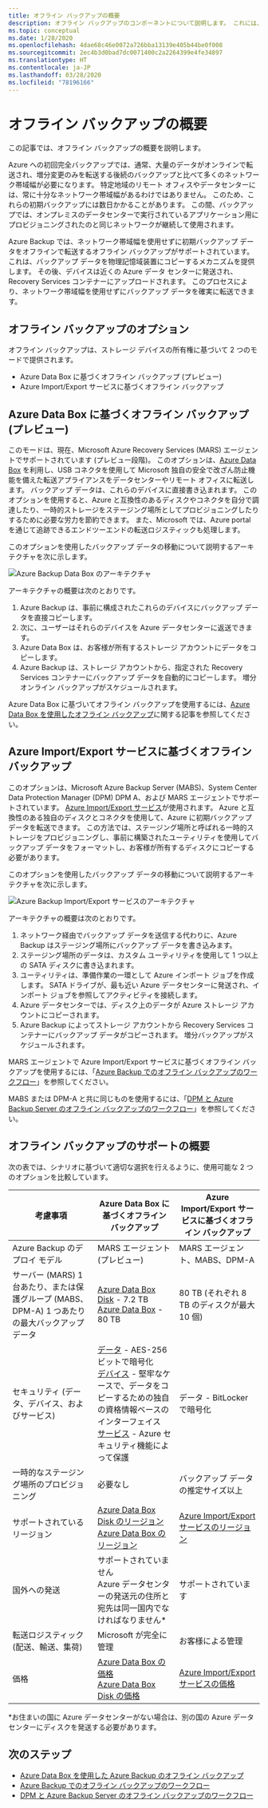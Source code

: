 ```yaml
---
title: オフライン バックアップの概要
description: オフライン バックアップのコンポーネントについて説明します。 これには、Azure Data Box に基づくオフライン バックアップと Azure Import/Export サービスに基づくオフライン バックアップが含まれます。
ms.topic: conceptual
ms.date: 1/28/2020
ms.openlocfilehash: 4dae68c46e0072a726bba13139e405b44be0f008
ms.sourcegitcommit: 2ec4b3d0bad7dc0071400c2a2264399e4fe34897
ms.translationtype: HT
ms.contentlocale: ja-JP
ms.lasthandoff: 03/28/2020
ms.locfileid: "78196166"
---
```

# <a name="overview-of-offline-backup"></a>オフライン バックアップの概要

この記事では、オフライン バックアップの概要を説明します。

Azure への初回完全バックアップでは、通常、大量のデータがオンラインで転送され、増分変更のみを転送する後続のバックアップと比べて多くのネットワーク帯域幅が必要になります。 特定地域のリモート オフィスやデータセンターには、常に十分なネットワーク帯域幅があるわけではありません。 このため、これらの初期バックアップには数日かかることがあります。 この間、バックアップでは、オンプレミスのデータセンターで実行されているアプリケーション用にプロビジョニングされたのと同じネットワークが継続して使用されます。

Azure Backup では、ネットワーク帯域幅を使用せずに初期バックアップ データをオフラインで転送するオフライン バックアップがサポートされています。 これは、バックアップ データを物理記憶域装置にコピーするメカニズムを提供します。 その後、デバイスは近くの Azure データ センターに発送され、Recovery Services コンテナーにアップロードされます。 このプロセスにより、ネットワーク帯域幅を使用せずにバックアップ データを確実に転送できます。

## <a name="offline-backup-options"></a>オフライン バックアップのオプション

オフライン バックアップは、ストレージ デバイスの所有権に基づいて 2 つのモードで提供されます。

- Azure Data Box に基づくオフライン バックアップ (プレビュー)
- Azure Import/Export サービスに基づくオフライン バックアップ

## <a name="offline-backup-based-on-azure-data-box-preview"></a>Azure Data Box に基づくオフライン バックアップ (プレビュー)

このモードは、現在、Microsoft Azure Recovery Services (MARS) エージェントでサポートされています (プレビュー段階)。 このオプションは、[Azure Data Box](https://azure.microsoft.com/services/databox/) を利用し、USB コネクタを使用して Microsoft 独自の安全で改ざん防止機能を備えた転送アプライアンスをデータセンターやリモート オフィスに転送します。 バックアップ データは、これらのデバイスに直接書き込まれます。 このオプションを使用すると、Azure と互換性のあるディスクやコネクタを自分で調達したり、一時的ストレージをステージング場所としてプロビジョニングしたりするために必要な労力を節約できます。 また、Microsoft では、Azure portal を通じて追跡できるエンドツーエンドの転送ロジスティックも処理します。 

このオプションを使用したバックアップ データの移動について説明するアーキテクチャを次に示します。

![Azure Backup Data Box のアーキテクチャ](./media/offline-backup-overview/azure-backup-databox-architecture.png)

アーキテクチャの概要は次のとおりです。

1. Azure Backup は、事前に構成されたこれらのデバイスにバックアップ データを直接コピーします。
2. 次に、ユーザーはそれらのデバイスを Azure データセンターに返送できます。
3. Azure Data Box は、お客様が所有するストレージ アカウントにデータをコピーします。
4. Azure Backup は、ストレージ アカウントから、指定された Recovery Services コンテナーにバックアップ データを自動的にコピーします。 増分オンライン バックアップがスケジュールされます。

Azure Data Box に基づいてオフライン バックアップを使用するには、[Azure Data Box を使用したオフライン バックアップ](offline-backup-azure-data-box.md)に関する記事を参照してください。

## <a name="offline-backup-based-on-the-azure-importexport-service"></a>Azure Import/Export サービスに基づくオフライン バックアップ

このオプションは、Microsoft Azure Backup Server (MABS)、System Center Data Protection Manager (DPM) DPM A、および MARS エージェントでサポートされています。 [Azure Import/Export サービス](https://docs.microsoft.com/azure/storage/common/storage-import-export-service)が使用されます。 Azure と互換性のある独自のディスクとコネクタを使用して、Azure に初期バックアップ データを転送できます。 この方法では、ステージング場所と呼ばれる一時的ストレージをプロビジョニングし、事前に構築されたユーティリティを使用してバックアップ データをフォーマットし、お客様が所有するディスクにコピーする必要があります。 

このオプションを使用したバックアップ データの移動について説明するアーキテクチャを次に示します。

![Azure Backup Import/Export サービスのアーキテクチャ](./media/offline-backup-overview/azure-backup-import-export.png)

アーキテクチャの概要は次のとおりです。

1. ネットワーク経由でバックアップ データを送信する代わりに、Azure Backup はステージング場所にバックアップ データを書き込みます。
2. ステージング場所のデータは、カスタム ユーティリティを使用して 1 つ以上の SATA ディスクに書き込まれます。
3. ユーティリティは、準備作業の一環として Azure インポート ジョブを作成します。 SATA ドライブが、最も近い Azure データセンターに発送され、インポート ジョブを参照してアクティビティを接続します。
4. Azure データセンターでは、ディスク上のデータが Azure ストレージ アカウントにコピーされます。
5. Azure Backup によってストレージ アカウントから Recovery Services コンテナーにバックアップ データがコピーされます。 増分バックアップがスケジュールされます。

MARS エージェントで Azure Import/Export サービスに基づくオフライン バックアップを使用するには、「[Azure Backup でのオフライン バックアップのワークフロー](https://docs.microsoft.com/azure/backup/backup-azure-backup-import-export)」を参照してください。

MABS または DPM-A と共に同じものを使用するには、「[DPM と Azure Backup Server のオフライン バックアップのワークフロー](https://docs.microsoft.com/azure/backup/backup-azure-backup-server-import-export-)」を参照してください。

## <a name="offline-backup-support-summary"></a>オフライン バックアップのサポートの概要

次の表では、シナリオに基づいて適切な選択を行えるように、使用可能な 2 つのオプションを比較しています。

| **考慮事項**                                            | **Azure Data Box に基づくオフライン バックアップ**                     | **Azure Import/Export サービスに基づくオフライン バックアップ**                |
| ------------------------------------------------------------ | ------------------------------------------------------------ | ------------------------------------------------------------ |
| Azure Backup のデプロイ モデル                              | MARS エージェント (プレビュー)                                              | MARS エージェント、MABS、DPM-A                                           |
| サーバー (MARS) 1 台あたり、または保護グループ (MABS、DPM-A) 1 つあたりの最大バックアップ データ | [Azure Data Box Disk](https://docs.microsoft.com/azure/databox/data-box-disk-overview) - 7.2 TB <br> [Azure Data Box](https://docs.microsoft.com/azure/databox/data-box-overview) - 80 TB       | 80 TB (それぞれ 8 TB のディスクが最大 10 個)                          |
| セキュリティ (データ、デバイス、およびサービス)                           | [データ](https://docs.microsoft.com/azure/databox/data-box-security#data-box-data-protection) - AES-256 ビットで暗号化 <br> [デバイス](https://docs.microsoft.com/azure/databox/data-box-security#data-box-device-protection) - 堅牢なケースで、データをコピーするための独自の資格情報ベースのインターフェイス <br> [サービス](https://docs.microsoft.com/azure/databox/data-box-security#data-box-service-protection) - Azure セキュリティ機能によって保護 | データ - BitLocker で暗号化                                 |
| 一時的なステージング場所のプロビジョニング                     | 必要なし                                                | バックアップ データの推定サイズ以上        |
| サポートされているリージョン                                           | [Azure Data Box Disk のリージョン](https://docs.microsoft.com/azure/databox/data-box-disk-overview#region-availability) <br> [Azure Data Box のリージョン](https://docs.microsoft.com/azure/databox/data-box-disk-overview#region-availability) | [Azure Import/Export サービスのリージョン](https://docs.microsoft.com/azure/storage/common/storage-import-export-service#region-availability) |
| 国外への発送                                     | サポートされていません  <br>    Azure データセンターの発送元の住所と宛先は同一国内でなければなりません* | サポートされています                                                    |
| 転送ロジスティック (配送、輸送、集荷)           | Microsoft が完全に管理                                     | お客様による管理                                            |
| 価格                                                      | [Azure Data Box の価格](https://azure.microsoft.com/pricing/details/databox/) <br> [Azure Data Box Disk の価格](https://azure.microsoft.com/pricing/details/databox/disk/) | [Azure Import/Export サービスの価格](https://azure.microsoft.com/pricing/details/storage-import-export/) |

*お住まいの国に Azure データセンターがない場合は、別の国の Azure データセンターにディスクを発送する必要があります。

## <a name="next-steps"></a>次のステップ

* [Azure Data Box を使用した Azure Backup のオフライン バックアップ](offline-backup-azure-data-box.md#backup-data-size-and-supported-data-box-skus)
* [Azure Backup でのオフライン バックアップのワークフロー](backup-azure-backup-import-export.md) 
* [DPM と Azure Backup Server のオフライン バックアップのワークフロー](backup-azure-backup-server-import-export-.md)
